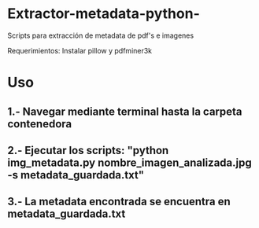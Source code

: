 # Extractor-metadata-python-
Scripts para extracción de metadata de pdf's e imagenes

Requerimientos:
Instalar pillow y pdfminer3k

# Uso

## 1.- Navegar mediante terminal hasta la carpeta contenedora
## 2.- Ejecutar los scripts: "python img_metadata.py nombre_imagen_analizada.jpg -s metadata_guardada.txt"
## 3.- La metadata encontrada se encuentra en metadata_guardada.txt
